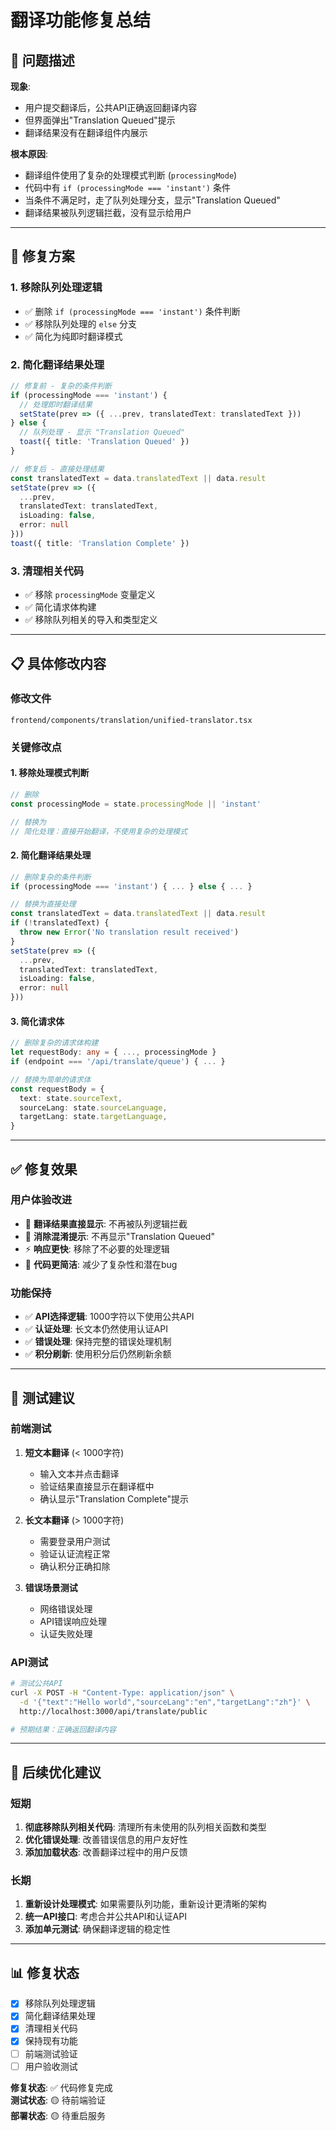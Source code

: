 # 翻译功能修复总结

## 🐛 问题描述

**现象**: 
- 用户提交翻译后，公共API正确返回翻译内容
- 但界面弹出"Translation Queued"提示
- 翻译结果没有在翻译组件内展示

**根本原因**:
- 翻译组件使用了复杂的处理模式判断 (`processingMode`)
- 代码中有 `if (processingMode === 'instant')` 条件
- 当条件不满足时，走了队列处理分支，显示"Translation Queued"
- 翻译结果被队列逻辑拦截，没有显示给用户

---

## 🔧 修复方案

### 1. 移除队列处理逻辑
- ✅ 删除 `if (processingMode === 'instant')` 条件判断
- ✅ 移除队列处理的 `else` 分支
- ✅ 简化为纯即时翻译模式

### 2. 简化翻译结果处理
```typescript
// 修复前 - 复杂的条件判断
if (processingMode === 'instant') {
  // 处理即时翻译结果
  setState(prev => ({ ...prev, translatedText: translatedText }))
} else {
  // 队列处理 - 显示 "Translation Queued"
  toast({ title: 'Translation Queued' })
}

// 修复后 - 直接处理结果
const translatedText = data.translatedText || data.result
setState(prev => ({ 
  ...prev, 
  translatedText: translatedText,
  isLoading: false,
  error: null 
}))
toast({ title: 'Translation Complete' })
```

### 3. 清理相关代码
- ✅ 移除 `processingMode` 变量定义
- ✅ 简化请求体构建
- ✅ 移除队列相关的导入和类型定义

---

## 📋 具体修改内容

### 修改文件
`frontend/components/translation/unified-translator.tsx`

### 关键修改点

#### 1. 移除处理模式判断
```typescript
// 删除
const processingMode = state.processingMode || 'instant'

// 替换为
// 简化处理：直接开始翻译，不使用复杂的处理模式
```

#### 2. 简化翻译结果处理
```typescript
// 删除复杂的条件判断
if (processingMode === 'instant') { ... } else { ... }

// 替换为直接处理
const translatedText = data.translatedText || data.result
if (!translatedText) {
  throw new Error('No translation result received')
}
setState(prev => ({
  ...prev,
  translatedText: translatedText,
  isLoading: false,
  error: null
}))
```

#### 3. 简化请求体
```typescript
// 删除复杂的请求体构建
let requestBody: any = { ..., processingMode }
if (endpoint === '/api/translate/queue') { ... }

// 替换为简单的请求体
const requestBody = {
  text: state.sourceText,
  sourceLang: state.sourceLanguage,
  targetLang: state.targetLanguage,
}
```

---

## ✅ 修复效果

### 用户体验改进
- 🚀 **翻译结果直接显示**: 不再被队列逻辑拦截
- 🎯 **消除混淆提示**: 不再显示"Translation Queued"
- ⚡ **响应更快**: 移除了不必要的处理逻辑
- 🔧 **代码更简洁**: 减少了复杂性和潜在bug

### 功能保持
- ✅ **API选择逻辑**: 1000字符以下使用公共API
- ✅ **认证处理**: 长文本仍然使用认证API
- ✅ **错误处理**: 保持完整的错误处理机制
- ✅ **积分刷新**: 使用积分后仍然刷新余额

---

## 🧪 测试建议

### 前端测试
1. **短文本翻译** (< 1000字符)
   - 输入文本并点击翻译
   - 验证结果直接显示在翻译框中
   - 确认显示"Translation Complete"提示

2. **长文本翻译** (> 1000字符)
   - 需要登录用户测试
   - 验证认证流程正常
   - 确认积分正确扣除

3. **错误场景测试**
   - 网络错误处理
   - API错误响应处理
   - 认证失败处理

### API测试
```bash
# 测试公共API
curl -X POST -H "Content-Type: application/json" \
  -d '{"text":"Hello world","sourceLang":"en","targetLang":"zh"}' \
  http://localhost:3000/api/translate/public

# 预期结果：正确返回翻译内容
```

---

## 🔮 后续优化建议

### 短期
1. **彻底移除队列相关代码**: 清理所有未使用的队列相关函数和类型
2. **优化错误处理**: 改善错误信息的用户友好性
3. **添加加载状态**: 改善翻译过程中的用户反馈

### 长期
1. **重新设计处理模式**: 如果需要队列功能，重新设计更清晰的架构
2. **统一API接口**: 考虑合并公共API和认证API
3. **添加单元测试**: 确保翻译逻辑的稳定性

---

## 📊 修复状态

- [x] 移除队列处理逻辑
- [x] 简化翻译结果处理
- [x] 清理相关代码
- [x] 保持现有功能
- [ ] 前端测试验证
- [ ] 用户验收测试

**修复状态**: ✅ 代码修复完成  
**测试状态**: 🟡 待前端验证  
**部署状态**: 🟡 待重启服务
